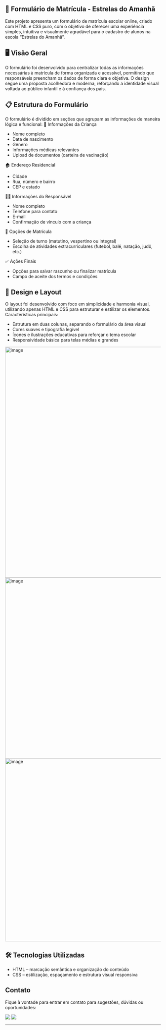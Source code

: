 ## 🧾 Formulário de Matrícula - Estrelas do Amanhã
Este projeto apresenta um formulário de matrícula escolar online, criado com HTML e CSS puro, com o objetivo de oferecer uma experiência simples, intuitiva e visualmente agradável para o cadastro de alunos na escola “Estrelas do Amanhã”.

## 🖥️ Visão Geral
O formulário foi desenvolvido para centralizar todas as informações necessárias à matrícula de forma organizada e acessível, permitindo que responsáveis preencham os dados de forma clara e objetiva.
O design segue uma proposta acolhedora e moderna, reforçando a identidade visual voltada ao público infantil e à confiança dos pais.

## 📋 Estrutura do Formulário
O formulário é dividido em seções que agrupam as informações de maneira lógica e funcional:
👶 Informações da Criança
- Nome completo
- Data de nascimento
- Gênero
- Informações médicas relevantes
- Upload de documentos (carteira de vacinação)

🏠 Endereço Residencial
- Cidade
- Rua, número e bairro
- CEP e estado

👩‍👦 Informações do Responsável
- Nome completo
- Telefone para contato
- E-mail
- Confirmação de vínculo com a criança

🏫 Opções de Matrícula
- Seleção de turno (matutino, vespertino ou integral)
- Escolha de atividades extracurriculares (futebol, balé, natação, judô, etc.)

✅ Ações Finais
- Opções para salvar rascunho ou finalizar matrícula
- Campo de aceite dos termos e condições

## 🎨 Design e Layout
O layout foi desenvolvido com foco em simplicidade e harmonia visual, utilizando apenas HTML e CSS para estruturar e estilizar os elementos.
Características principais:
- Estrutura em duas colunas, separando o formulário da área visual
- Cores suaves e tipografia legível
- Ícones e ilustrações educativas para reforçar o tema escolar
- Responsividade básica para telas médias e grandes
<img width="1909" height="745" alt="image" src="https://github.com/user-attachments/assets/c93026e7-34de-4ee4-ae9c-3bf9a758a982" />
<img width="1895" height="583" alt="image" src="https://github.com/user-attachments/assets/4c348a5a-df5b-45c2-9778-8b3928593647" />
<img width="1901" height="591" alt="image" src="https://github.com/user-attachments/assets/b4ff3138-dbc4-4e75-9092-c0ee3729bf96" />


## 🛠️ Tecnologias Utilizadas
- HTML – marcação semântica e organização do conteúdo
- CSS – estilização, espaçamento e estrutura visual responsiva

## Contato
Fique à vontade para entrar em contato para sugestões, dúvidas ou oportunidades:
<p align="left">
    <a href="https://www.linkedin.com/in/victor-cristo" target="_blank"><img src="https://img.shields.io/badge/-LinkedIn-0077B5?style=for-the-badge&logo=linkedin&logoColor=white" target="_blank"></a>
    <a href = "mailto:victor.alencar.oliveira@outlook.com"><img src="https://img.shields.io/badge/Email-EA4335?style=for-the-badge&logo=microsoft-outlook&logoColor=white" target="_blank"></a>

---
